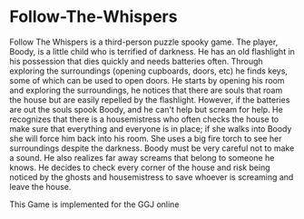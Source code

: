 # Follow-The-Whispers

Follow The Whispers is a third-person puzzle spooky game. The player, Boody, is a little child who is terrified of darkness. He has an old flashlight in his possession that dies quickly and needs batteries often. Through exploring the surroundings (opening cupboards, doors, etc) he finds keys, some of which can be used to open doors. He starts by opening his room and exploring the surroundings, he notices that there are souls that roam the house but are easily repelled by the flashlight. However, if the batteries are out the souls spook Boody, and he can't help but scream for help. He recognizes that there is a housemistress who often checks the house to make sure that everything and everyone is in place; if she walks into Boody she will force him back into his room. She uses a big fire torch to see her surroundings despite the darkness. Boody must be very careful not to make a sound. He also realizes far away screams that belong to someone he knows. He decides to check every corner of the house and risk being noticed by the ghosts and housemistress to save whoever is screaming and leave the house.

This Game is implemented for the GGJ online 
